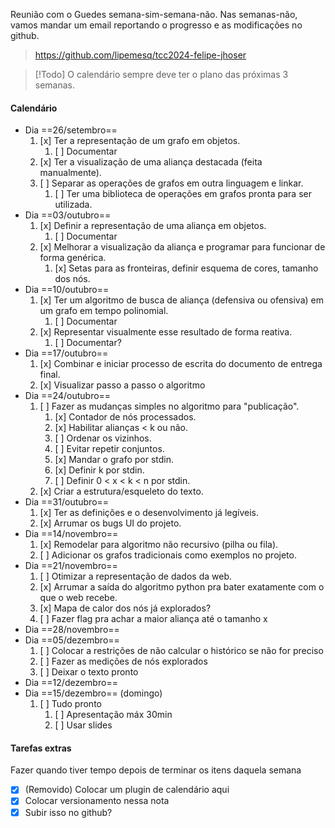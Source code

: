 Reunião com o Guedes semana-sim-semana-não. Nas semanas-não, vamos mandar um email reportando o progresso e as modificações no github.
>https://github.com/lipemesq/tcc2024-felipe-jhoser

> [!Todo] O calendário sempre deve ter o plano das próximas 3 semanas.
#### Calendário
- Dia  ==26/setembro==
	1. [x] Ter a representação de um grafo em objetos.
		1. [ ] Documentar
	2. [x] Ter a visualização de uma aliança destacada (feita manualmente).
	3. [ ] Separar as operações de grafos em outra linguagem e linkar.
		1. [ ] Ter uma biblioteca de operações em grafos pronta para ser utilizada.
- Dia ==03/outubro==
	1. [x] Definir a representação de uma aliança em objetos.
		1. [ ] Documentar
	2. [x] Melhorar a visualização da aliança e programar para funcionar de forma genérica.
		1. [x] Setas para as fronteiras, definir esquema de cores, tamanho dos nós.
- Dia ==10/outubro==
	1. [x] Ter um algoritmo de busca de aliança (defensiva ou ofensiva) em um grafo em tempo polinomial.
		1. [ ] Documentar
	2. [x] Representar visualmente esse resultado de forma reativa.
		1. [ ] Documentar?
- Dia ==17/outubro==
	1. [x] Combinar e iniciar processo de escrita do documento de entrega final.
	2. [x] Visualizar passo a passo o algoritmo
- Dia ==24/outubro==
	1. [ ] Fazer as mudanças simples no algoritmo para "publicação".
		1. [x] Contador de nós processados.
		2. [x] Habilitar alianças < k ou não.
		3. [ ] Ordenar os vizinhos.
		4. [ ] Evitar repetir conjuntos.
		5. [x] Mandar o grafo por stdin.
		6. [x] Definir k por stdin.
		7. [ ] Definir 0 < x < k < n por stdin.
	3. [x] Criar a estrutura/esqueleto do texto.
- Dia ==31/outubro==
	1. [x] Ter as definições e o desenvolvimento já legíveis.
	2. [x] Arrumar os bugs UI do projeto.
- Dia ==14/novembro==
	1. [x] Remodelar para algoritmo não recursivo (pilha ou fila).
	2. [ ] Adicionar os grafos tradicionais como exemplos no projeto.
- Dia ==21/novembro==
	1. [ ] Otimizar a representação de dados da web.
	2. [x] Arrumar a saída do algoritmo python pra bater exatamente com o que o web recebe.
	3. [x] Mapa de calor dos nós já explorados?
	4. [ ] Fazer flag pra achar a maior aliança até o tamanho x
- Dia ==28/novembro==
- Dia ==05/dezembro==
	1. [ ] Colocar a restrições de não calcular o histórico se não for preciso
	2. [ ] Fazer as medições de nós explorados
	3. [ ] Deixar o texto pronto
- Dia ==12/dezembro==
- Dia ==15/dezembro== (domingo)
	1. [ ] Tudo pronto
		1. [ ] Apresentação máx 30min
		2. [ ] Usar slides


#### Tarefas extras
Fazer quando tiver tempo depois de terminar os itens daquela semana

- [x] (Removido) Colocar um plugin de calendário aqui
- [x] Colocar versionamento nessa nota
- [x] Subir isso no github?